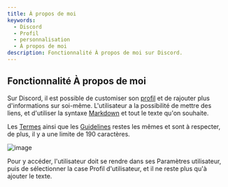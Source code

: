 ```yaml
---
title: À propos de moi
keywords:
  - Discord
  - Profil
  - personnalisation 
  - À propos de moi
description: Fonctionnalité À propos de moi sur Discord.
---
```


## Fonctionnalité À propos de moi 

Sur Discord, il est possible de customiser son [profil](https://discord.fr/wiki/parametres-compte/personnalisation-compte/profil/) et de rajouter plus d'informations sur soi-même. L'utilisateur a la possibilité de mettre des liens, et d'utiliser la syntaxe [Markdown](https://discord.fr/wiki/interface/salon-textuel/markdown/) et tout le texte qu'on souhaite. 

Les [Termes](https://dfr.gd/terms) ainsi que les [Guidelines](https://dfr.gd/guidelines) restes les mêmes et sont à respecter, de plus, il y a une limite de 190 caractères.

![image](https://user-images.githubusercontent.com/84471738/129476940-a7e9db7a-6fcb-4a86-9b75-4e7c1a96a103.png)

Pour y accéder, l'utilisateur doit se rendre dans ses Paramètres utilisateur, puis de sélectionner la case Profil d'utilisateur, et il ne reste plus qu'à ajouter le texte. 

